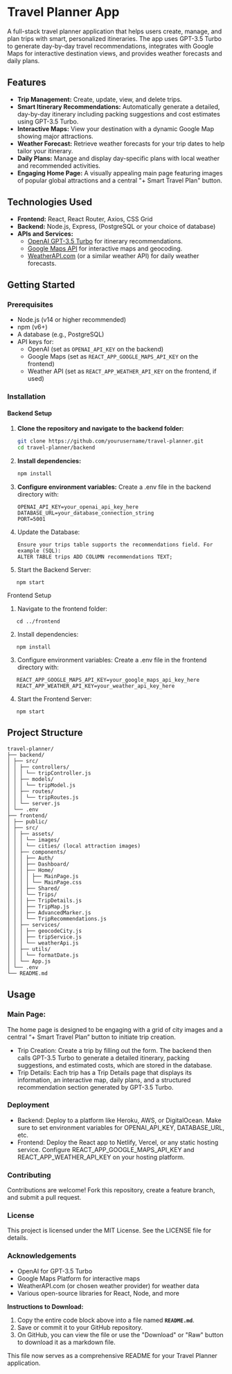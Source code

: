 # Travel Planner App

A full-stack travel planner application that helps users create, manage, and plan trips with smart, personalized itineraries. The app uses GPT-3.5 Turbo to generate day-by-day travel recommendations, integrates with Google Maps for interactive destination views, and provides weather forecasts and daily plans.

## Features

-   **Trip Management:** Create, update, view, and delete trips.
-   **Smart Itinerary Recommendations:** Automatically generate a detailed, day-by-day itinerary including packing suggestions and cost estimates using GPT-3.5 Turbo.
-   **Interactive Maps:** View your destination with a dynamic Google Map showing major attractions.
-   **Weather Forecast:** Retrieve weather forecasts for your trip dates to help tailor your itinerary.
-   **Daily Plans:** Manage and display day-specific plans with local weather and recommended activities.
-   **Engaging Home Page:** A visually appealing main page featuring images of popular global attractions and a central "+ Smart Travel Plan" button.

## Technologies Used

-   **Frontend:** React, React Router, Axios, CSS Grid
-   **Backend:** Node.js, Express, (PostgreSQL or your choice of database)
-   **APIs and Services:**
    -   [OpenAI GPT-3.5 Turbo](https://platform.openai.com/) for itinerary recommendations.
    -   [Google Maps API](https://developers.google.com/maps) for interactive maps and geocoding.
    -   [WeatherAPI.com](https://www.weatherapi.com/) (or a similar weather API) for daily weather forecasts.

## Getting Started

### Prerequisites

-   Node.js (v14 or higher recommended)
-   npm (v6+)
-   A database (e.g., PostgreSQL)
-   API keys for:
    -   OpenAI (set as `OPENAI_API_KEY` on the backend)
    -   Google Maps (set as `REACT_APP_GOOGLE_MAPS_API_KEY` on the frontend)
    -   Weather API (set as `REACT_APP_WEATHER_API_KEY` on the frontend, if used)

### Installation

#### Backend Setup

1. **Clone the repository and navigate to the backend folder:**

    ```bash
    git clone https://github.com/yourusername/travel-planner.git
    cd travel-planner/backend
    ```

2. **Install dependencies:**

    ```bash
    npm install
    ```

3. **Configure environment variables:**
   Create a .env file in the backend directory with:

    ```
    OPENAI_API_KEY=your_openai_api_key_here
    DATABASE_URL=your_database_connection_string
    PORT=5001
    ```

4. Update the Database:

    ```
    Ensure your trips table supports the recommendations field. For example (SQL):
    ALTER TABLE trips ADD COLUMN recommendations TEXT;

    ```

5. Start the Backend Server:

```
   npm start
```

Frontend Setup

1. Navigate to the frontend folder:

```
   cd ../frontend
```

2. Install dependencies:

```
   npm install
```

3. Configure environment variables:
   Create a .env file in the frontend directory with:

```
   REACT_APP_GOOGLE_MAPS_API_KEY=your_google_maps_api_key_here
   REACT_APP_WEATHER_API_KEY=your_weather_api_key_here
```

4. Start the Frontend Server:

```
   npm start
```

## Project Structure

```
travel-planner/
├── backend/
│ ├── src/
│ │ ├── controllers/
│ │ │ └── tripController.js
│ │ ├── models/
│ │ │ └── tripModel.js
│ │ ├── routes/
│ │ │ └── tripRoutes.js
│ │ └── server.js
│ └── .env
├── frontend/
│ ├── public/
│ ├── src/
│ │ ├── assets/
│ │ │ └── images/
│ │ │ └── cities/ (local attraction images)
│ │ ├── components/
│ │ │ ├── Auth/
│ │ │ ├── Dashboard/
│ │ │ ├── Home/
│ │ │ │ ├── MainPage.js
│ │ │ │ └── MainPage.css
│ │ │ ├── Shared/
│ │ │ └── Trips/
│ │ │ ├── TripDetails.js
│ │ │ ├── TripMap.js
│ │ │ ├── AdvancedMarker.js
│ │ │ └── TripRecommendations.js
│ │ ├── services/
│ │ │ ├── geocodeCity.js
│ │ │ ├── tripService.js
│ │ │ └── weatherApi.js
│ │ ├── utils/
│ │ │ └── formatDate.js
│ │ └── App.js
│ └── .env
└── README.md
```

## Usage

### Main Page:

The home page is designed to be engaging with a grid of city images and a central “+ Smart Travel Plan” button to initiate trip creation.

-   Trip Creation:
    Create a trip by filling out the form. The backend then calls GPT-3.5 Turbo to generate a detailed itinerary, packing suggestions, and estimated costs, which are stored in the database.
-   Trip Details:
    Each trip has a Trip Details page that displays its information, an interactive map, daily plans, and a structured recommendation section generated by GPT-3.5 Turbo.

### Deployment

-   Backend:
    Deploy to a platform like Heroku, AWS, or DigitalOcean. Make sure to set environment variables for OPENAI_API_KEY, DATABASE_URL, etc.
-   Frontend:
    Deploy the React app to Netlify, Vercel, or any static hosting service. Configure REACT_APP_GOOGLE_MAPS_API_KEY and REACT_APP_WEATHER_API_KEY on your hosting platform.

### Contributing

Contributions are welcome! Fork this repository, create a feature branch, and submit a pull request.

### License

This project is licensed under the MIT License. See the LICENSE file for details.

### Acknowledgements

-   OpenAI for GPT-3.5 Turbo
-   Google Maps Platform for interactive maps
-   WeatherAPI.com (or chosen weather provider) for weather data
-   Various open-source libraries for React, Node, and more

**Instructions to Download:**

1. Copy the entire code block above into a file named **`README.md`**.
2. Save or commit it to your GitHub repository.
3. On GitHub, you can view the file or use the "Download" or "Raw" button to download it as a markdown file.

This file now serves as a comprehensive README for your Travel Planner application.
